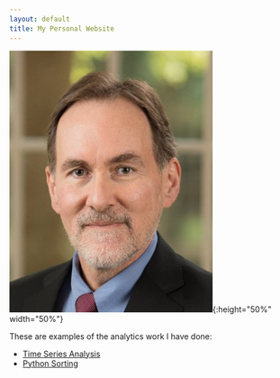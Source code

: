 ```yaml
---
layout: default
title: My Personal Website
---
```


![James Bradley](BradleyJim.jpg){:height="50%" width="50%"}

These are examples of the analytics work I have done:

- [Time Series Analysis](timeseries/index.html)
- [Python Sorting](sorting/index.html)
